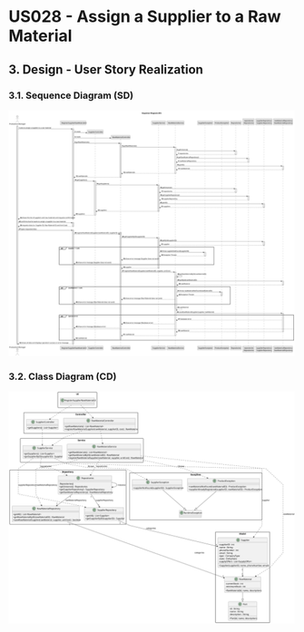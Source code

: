 # US028 - Assign a Supplier to a Raw Material

## 3. Design - User Story Realization

### 3.1. Sequence Diagram (SD)

![Sequence Diagram](svg/us028-sequence-diagram.svg)

### 3.2. Class Diagram (CD)

![Class Diagram](svg/us028-class-diagram.svg)